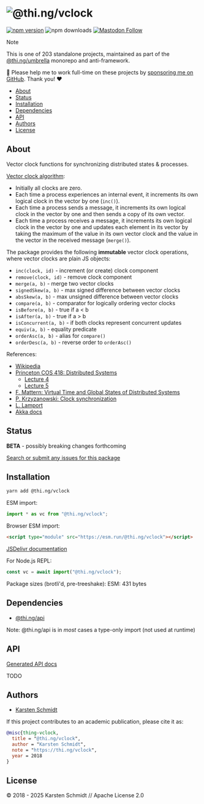 <!-- This file is generated - DO NOT EDIT! -->
<!-- Please see: https://github.com/thi-ng/umbrella/blob/develop/CONTRIBUTING.md#changes-to-readme-files -->
# ![@thi.ng/vclock](https://raw.githubusercontent.com/thi-ng/umbrella/develop/assets/banners/thing-vclock.svg?fdc032ec)

[![npm version](https://img.shields.io/npm/v/@thi.ng/vclock.svg)](https://www.npmjs.com/package/@thi.ng/vclock)
![npm downloads](https://img.shields.io/npm/dm/@thi.ng/vclock.svg)
[![Mastodon Follow](https://img.shields.io/mastodon/follow/109331703950160316?domain=https%3A%2F%2Fmastodon.thi.ng&style=social)](https://mastodon.thi.ng/@toxi)

> [!NOTE]
> This is one of 203 standalone projects, maintained as part
> of the [@thi.ng/umbrella](https://github.com/thi-ng/umbrella/) monorepo
> and anti-framework.
>
> 🚀 Please help me to work full-time on these projects by [sponsoring me on
> GitHub](https://github.com/sponsors/postspectacular). Thank you! ❤️

- [About](#about)
- [Status](#status)
- [Installation](#installation)
- [Dependencies](#dependencies)
- [API](#api)
- [Authors](#authors)
- [License](#license)

## About

Vector clock functions for synchronizing distributed states & processes.

[Vector clock algorithm](https://en.wikipedia.org/wiki/Vector_clock):

- Initially all clocks are zero.
- Each time a process experiences an internal event, it increments its own
  logical clock in the vector by one (`inc()`).
- Each time a process sends a message, it increments its own logical clock in
  the vector by one and then sends a copy of its own vector.
- Each time a process receives a message, it increments its own logical clock in
  the vector by one and updates each element in its vector by taking the maximum
  of the value in its own vector clock and the value in the vector in the
  received message (`merge()`).

The package provides the following **immutable** vector clock operations, where
vector clocks are plain JS objects:

- `inc(clock, id)` - increment (or create) clock component
- `remove(clock, id)` - remove clock component
- `merge(a, b)` - merge two vector clocks
- `signedSkew(a, b)` - max signed difference between vector clocks
- `absSkew(a, b)` - max unsigned difference between vector clocks
- `compare(a, b)` - comparator for logically ordering vector clocks
- `isBefore(a, b)` - true if a < b
- `isAfter(a, b)` - true if a > b
- `isConcurrent(a, b)` - if both clocks represent concurrent updates
- `equiv(a, b)` - equality predicate
- `orderAsc(a, b)` - alias for `compare()`
- `orderDesc(a, b)` - reverse order to `orderAsc()`

References:

- [Wikipedia](https://en.wikipedia.org/wiki/Vector_clock)
- [Princeton COS 418: Distributed Systems](https://www.cs.princeton.edu/courses/archive/fall18/cos418/schedule.html)
    - [Lecture 4](https://www.cs.princeton.edu/courses/archive/fall17/cos418/docs/L4-vc.pdf)
    - [Lecture 5](https://www.cs.princeton.edu/courses/archive/fall17/cos418/docs/L5-vc.pdf)
- [F. Mattern: Virtual Time and Global States of Distributed Systems](https://www.vs.inf.ethz.ch/publ/papers/VirtTimeGlobStates.pdf)
- [P. Krzyzanowski: Clock synchronization](http://soft.vub.ac.be/~tvcutsem/distsys/clocks.pdf)
- [L. Lamport](http://lamport.azurewebsites.net/pubs/time-clocks.pdf)
- [Akka docs](http://api.getakka.net/docs/stable/html/8D0C3FFF.htm)

## Status

**BETA** - possibly breaking changes forthcoming

[Search or submit any issues for this package](https://github.com/thi-ng/umbrella/issues?q=%5Bvclock%5D+in%3Atitle)

## Installation

```bash
yarn add @thi.ng/vclock
```

ESM import:

```ts
import * as vc from "@thi.ng/vclock";
```

Browser ESM import:

```html
<script type="module" src="https://esm.run/@thi.ng/vclock"></script>
```

[JSDelivr documentation](https://www.jsdelivr.com/)

For Node.js REPL:

```js
const vc = await import("@thi.ng/vclock");
```

Package sizes (brotli'd, pre-treeshake): ESM: 431 bytes

## Dependencies

- [@thi.ng/api](https://github.com/thi-ng/umbrella/tree/develop/packages/api)

Note: @thi.ng/api is in _most_ cases a type-only import (not used at runtime)

## API

[Generated API docs](https://docs.thi.ng/umbrella/vclock/)

TODO

## Authors

- [Karsten Schmidt](https://thi.ng)

If this project contributes to an academic publication, please cite it as:

```bibtex
@misc{thing-vclock,
  title = "@thi.ng/vclock",
  author = "Karsten Schmidt",
  note = "https://thi.ng/vclock",
  year = 2018
}
```

## License

&copy; 2018 - 2025 Karsten Schmidt // Apache License 2.0
